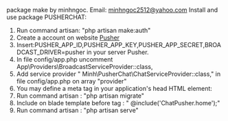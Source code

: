 package make by minhngoc.
Email: minhngoc2512@yahoo.com
Install and use package PUSHERCHAT:
<ol>
    <li>Run command artisan: "php artisan make:auth"</li>
    <li>Create a account on website <a href="http://pusher.com" >Pusher</a></li>
    <li>Insert:PUSHER_APP_ID,PUSHER_APP_KEY,PUSHER_APP_SECRET,BROADCAST_DRIVER=pusher in your server Pusher.</li>
    <li>In file config/app.php uncomment  App\Providers\BroadcastServiceProvider::class,</li>
    <li> Add service provider " Minh\PusherChat\ChatServiceProvider::class," in file config/app.php on array "provider"</li>
    <li> You may define a meta tag in your application's head HTML element: <meta name="csrf-token" content="{{ csrf_token() }}"> </li>
    <li> Run command artisan : "php artisan migrate"</li>
    <li> Include on blade template before tag </body>: " @include('ChatPusher.home');"</li>
    <li> Run command artisan : "php artisan serve" </li>
</ol>

